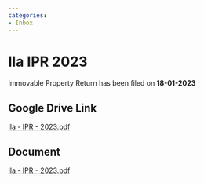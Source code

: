 ```yaml
---
categories:
- Inbox
---
```

# Ila IPR 2023

Immovable Property Return has been filed on **18-01-2023**

## **Google Drive Link**

[Ila - IPR - 2023.pdf](https://drive.google.com/file/d/1ubRKDO-0amtNB-LBdksYWg46kEio-7ab/view?usp=drive_web)

## **Document**

[Ila - IPR - 2023.pdf](../files/d0def0f9-cabf-47bd-9ead-796891af1931.pdf)
